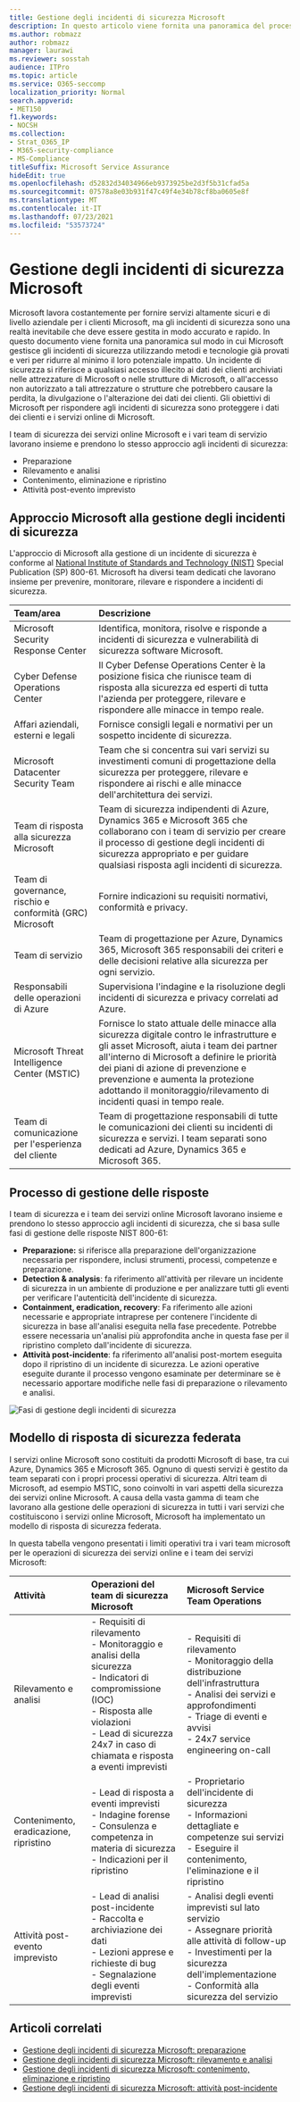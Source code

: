 ```yaml
---
title: Gestione degli incidenti di sicurezza Microsoft
description: In questo articolo viene fornita una panoramica del processo di gestione degli incidenti di sicurezza nei servizi online Microsoft.
ms.author: robmazz
author: robmazz
manager: laurawi
ms.reviewer: sosstah
audience: ITPro
ms.topic: article
ms.service: O365-seccomp
localization_priority: Normal
search.appverid:
- MET150
f1.keywords:
- NOCSH
ms.collection:
- Strat_O365_IP
- M365-security-compliance
- MS-Compliance
titleSuffix: Microsoft Service Assurance
hideEdit: true
ms.openlocfilehash: d52832d34034966eb9373925be2d3f5b31cfad5a
ms.sourcegitcommit: 07578a8e03b931f47c49f4e34b78cf8ba0605e8f
ms.translationtype: MT
ms.contentlocale: it-IT
ms.lasthandoff: 07/23/2021
ms.locfileid: "53573724"
---
```

# <a name="microsoft-security-incident-management"></a>Gestione degli incidenti di sicurezza Microsoft

Microsoft lavora costantemente per fornire servizi altamente sicuri e di livello aziendale per i clienti Microsoft, ma gli incidenti di sicurezza sono una realtà inevitabile che deve essere gestita in modo accurato e rapido. In questo documento viene fornita una panoramica sul modo in cui Microsoft gestisce gli incidenti di sicurezza utilizzando metodi e tecnologie già provati e veri per ridurre al minimo il loro potenziale impatto. Un incidente di sicurezza si riferisce a qualsiasi accesso illecito ai dati dei clienti archiviati nelle attrezzature di Microsoft o nelle strutture di Microsoft, o all'accesso non autorizzato a tali attrezzature o strutture che potrebbero causare la perdita, la divulgazione o l'alterazione dei dati dei clienti. Gli obiettivi di Microsoft per rispondere agli incidenti di sicurezza sono proteggere i dati dei clienti e i servizi online di Microsoft.

I team di sicurezza dei servizi online Microsoft e i vari team di servizio lavorano insieme e prendono lo stesso approccio agli incidenti di sicurezza:

- Preparazione
- Rilevamento e analisi
- Contenimento, eliminazione e ripristino
- Attività post-evento imprevisto

## <a name="microsoft-approach-to-security-incident-management"></a>Approccio Microsoft alla gestione degli incidenti di sicurezza

L'approccio di Microsoft alla gestione di un incidente di sicurezza è conforme al [National Institute of Standards and Technology (NIST)](https://www.nist.gov/) Special Publication (SP) 800-61. Microsoft ha diversi team dedicati che lavorano insieme per prevenire, monitorare, rilevare e rispondere a incidenti di sicurezza.

|**Team/area**|**Descrizione**|
|:------------|:--------------|
| Microsoft Security Response Center | Identifica, monitora, risolve e risponde a incidenti di sicurezza e vulnerabilità di sicurezza software Microsoft. |
| Cyber Defense Operations Center | Il Cyber Defense Operations Center è la posizione fisica che riunisce team di risposta alla sicurezza ed esperti di tutta l'azienda per proteggere, rilevare e rispondere alle minacce in tempo reale. |
| Affari aziendali, esterni e legali | Fornisce consigli legali e normativi per un sospetto incidente di sicurezza. |
| Microsoft Datacenter Security Team | Team che si concentra sui vari servizi su investimenti comuni di progettazione della sicurezza per proteggere, rilevare e rispondere ai rischi e alle minacce dell'architettura dei servizi. |
| Team di risposta alla sicurezza Microsoft | Team di sicurezza indipendenti di Azure, Dynamics 365 e Microsoft 365 che collaborano con i team di servizio per creare il processo di gestione degli incidenti di sicurezza appropriato e per guidare qualsiasi risposta agli incidenti di sicurezza. |
| Team di governance, rischio e conformità (GRC) Microsoft | Fornire indicazioni su requisiti normativi, conformità e privacy. |
| Team di servizio | Team di progettazione per Azure, Dynamics 365, Microsoft 365 responsabili dei criteri e delle decisioni relative alla sicurezza per ogni servizio. |
| Responsabili delle operazioni di Azure | Supervisiona l'indagine e la risoluzione degli incidenti di sicurezza e privacy correlati ad Azure. |
| Microsoft Threat Intelligence Center (MSTIC) | Fornisce lo stato attuale delle minacce alla sicurezza digitale contro le infrastrutture e gli asset Microsoft, aiuta i team dei partner all'interno di Microsoft a definire le priorità dei piani di azione di prevenzione e prevenzione e aumenta la protezione adottando il monitoraggio/rilevamento di incidenti quasi in tempo reale. |
| Team di comunicazione per l'esperienza del cliente | Team di progettazione responsabili di tutte le comunicazioni dei clienti su incidenti di sicurezza e servizi. I team separati sono dedicati ad Azure, Dynamics 365 e Microsoft 365. |

## <a name="response-management-process"></a>Processo di gestione delle risposte

I team di sicurezza e i team dei servizi online Microsoft lavorano insieme e prendono lo stesso approccio agli incidenti di sicurezza, che si basa sulle fasi di gestione delle risposte NIST 800-61:

- **Preparazione:** si riferisce alla preparazione dell'organizzazione necessaria per rispondere, inclusi strumenti, processi, competenze e preparazione.
- **Detection & analysis**: fa riferimento all'attività per rilevare un incidente di sicurezza in un ambiente di produzione e per analizzare tutti gli eventi per verificare l'autenticità dell'incidente di sicurezza.
- **Containment, eradication, recovery**: Fa riferimento alle azioni necessarie e appropriate intraprese per contenere l'incidente di sicurezza in base all'analisi eseguita nella fase precedente. Potrebbe essere necessaria un'analisi più approfondita anche in questa fase per il ripristino completo dall'incidente di sicurezza.
- **Attività post-incidente**: fa riferimento all'analisi post-mortem eseguita dopo il ripristino di un incidente di sicurezza. Le azioni operative eseguite durante il processo vengono esaminate per determinare se è necessario apportare modifiche nelle fasi di preparazione o rilevamento e analisi.

![Fasi di gestione degli incidenti di sicurezza](../media/assurance-sim-phases.png)

## <a name="federated-security-response-model"></a>Modello di risposta di sicurezza federata

I servizi online Microsoft sono costituiti da prodotti Microsoft di base, tra cui Azure, Dynamics 365 e Microsoft 365. Ognuno di questi servizi è gestito da team separati con i propri processi operativi di sicurezza. Altri team di Microsoft, ad esempio MSTIC, sono coinvolti in vari aspetti della sicurezza dei servizi online Microsoft. A causa della vasta gamma di team che lavorano alla gestione delle operazioni di sicurezza in tutti i vari servizi che costituiscono i servizi online Microsoft, Microsoft ha implementato un modello di risposta di sicurezza federata.

In questa tabella vengono presentati i limiti operativi tra i vari team microsoft per le operazioni di sicurezza dei servizi online e i team dei servizi Microsoft:

|**Attività**|**Operazioni del team di sicurezza Microsoft**|**Microsoft Service Team Operations**|
|:-----------|:-----------------------------------------|:----------------------------------------|
| Rilevamento e analisi | - Requisiti di rilevamento <br> - Monitoraggio e analisi della sicurezza <br> - Indicatori di compromissione (IOC) <br> - Risposta alle violazioni <br> - Lead di sicurezza 24x7 in caso di chiamata e risposta a eventi imprevisti | - Requisiti di rilevamento <br> - Monitoraggio della distribuzione dell'infrastruttura <br> - Analisi dei servizi e approfondimenti <br> - Triage di eventi e avvisi <br> - 24x7 service engineering on-call  |
| Contenimento, eradicazione, ripristino | - Lead di risposta a eventi imprevisti <br> - Indagine forense <br> - Consulenza e competenza in materia di sicurezza <br> - Indicazioni per il ripristino | - Proprietario dell'incidente di sicurezza <br> - Informazioni dettagliate e competenze sui servizi <br> - Eseguire il contenimento, l'eliminazione e il ripristino |
| Attività post-evento imprevisto | - Lead di analisi post-incidente <br> - Raccolta e archiviazione dei dati <br> - Lezioni apprese e richieste di bug <br> - Segnalazione degli eventi imprevisti | - Analisi degli eventi imprevisti sul lato servizio <br> - Assegnare priorità alle attività di follow-up <br> - Investimenti per la sicurezza dell'implementazione <br> - Conformità alla sicurezza del servizio |

## <a name="related-articles"></a>Articoli correlati

- [Gestione degli incidenti di sicurezza Microsoft: preparazione](assurance-sim-preparation.md)
- [Gestione degli incidenti di sicurezza Microsoft: rilevamento e analisi](assurance-sim-detection-analysis.md)
- [Gestione degli incidenti di sicurezza Microsoft: contenimento, eliminazione e ripristino](assurance-sim-containment-eradication-recovery.md)
- [Gestione degli incidenti di sicurezza Microsoft: attività post-incidente](assurance-sim-post-incident-activity.md)
